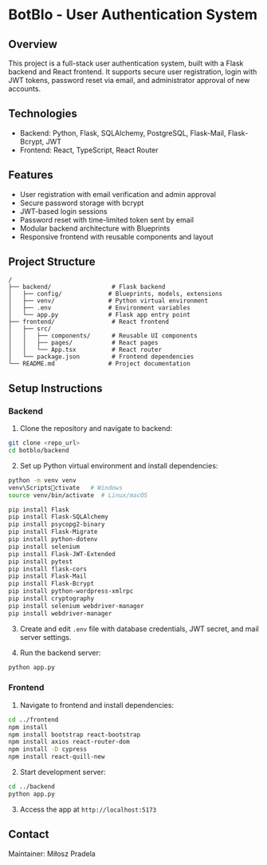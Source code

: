 
# BotBlo - User Authentication System

## Overview

This project is a full-stack user authentication system, built with a Flask backend and React frontend. It supports secure user registration, login with JWT tokens, password reset via email, and administrator approval of new accounts.

## Technologies
- Backend: Python, Flask, SQLAlchemy, PostgreSQL, Flask-Mail, Flask-Bcrypt, JWT
- Frontend: React, TypeScript, React Router

## Features
- User registration with email verification and admin approval
- Secure password storage with bcrypt
- JWT-based login sessions
- Password reset with time-limited token sent by email
- Modular backend architecture with Blueprints
- Responsive frontend with reusable components and layout

## Project Structure
```
/
├── backend/                 # Flask backend
│   ├── config/             # Blueprints, models, extensions
│   ├── venv/               # Python virtual environment
│   ├── .env                # Environment variables
│   └── app.py              # Flask app entry point
├── frontend/                # React frontend
│   ├── src/
│   │   ├── components/      # Reusable UI components
│   │   ├── pages/           # React pages
│   │   └── App.tsx          # React router
│   └── package.json         # Frontend dependencies
└── README.md               # Project documentation
```

## Setup Instructions

### Backend

1. Clone the repository and navigate to backend:
```bash
git clone <repo_url>
cd botblo/backend
```

2. Set up Python virtual environment and install dependencies:
```bash
python -m venv venv
venv\Scriptsctivate   # Windows
source venv/bin/activate  # Linux/macOS

pip install Flask 
pip install Flask-SQLAlchemy 
pip install psycopg2-binary 
pip install Flask-Migrate 
pip install python-dotenv
pip install selenium 
pip install Flask-JWT-Extended 
pip install pytest
pip install flask-cors
pip install Flask-Mail
pip install Flask-Bcrypt
pip install python-wordpress-xmlrpc
pip install cryptography
pip install selenium webdriver-manager
pip install webdriver-manager
```

3. Create and edit `.env` file with database credentials, JWT secret, and mail server settings.

4. Run the backend server:
```bash
python app.py
```

### Frontend

1. Navigate to frontend and install dependencies:
```bash
cd ../frontend
npm install
npm install bootstrap react-bootstrap
npm install axios react-router-dom
npm install -D cypress
npm install react-quill-new
```

2. Start development server:
```bash
cd ../backend
python app.py
```

3. Access the app at `http://localhost:5173`

## Contact

Maintainer: Miłosz Pradela
